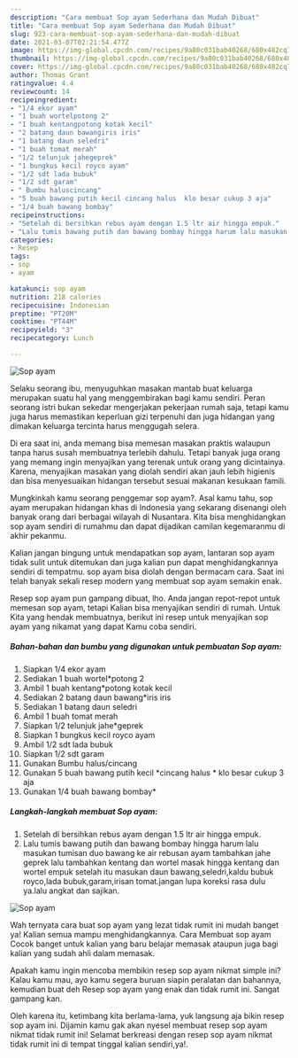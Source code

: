 ```yaml
---
description: "Cara membuat Sop ayam Sederhana dan Mudah Dibuat"
title: "Cara membuat Sop ayam Sederhana dan Mudah Dibuat"
slug: 923-cara-membuat-sop-ayam-sederhana-dan-mudah-dibuat
date: 2021-03-07T02:21:54.477Z
image: https://img-global.cpcdn.com/recipes/9a80c031bab40268/680x482cq70/sop-ayam-foto-resep-utama.jpg
thumbnail: https://img-global.cpcdn.com/recipes/9a80c031bab40268/680x482cq70/sop-ayam-foto-resep-utama.jpg
cover: https://img-global.cpcdn.com/recipes/9a80c031bab40268/680x482cq70/sop-ayam-foto-resep-utama.jpg
author: Thomas Grant
ratingvalue: 4.4
reviewcount: 14
recipeingredient:
- "1/4 ekor ayam"
- "1 buah wortelpotong 2"
- "1 buah kentangpotong kotak kecil"
- "2 batang daun bawangiris iris"
- "1 batang daun seledri"
- "1 buah tomat merah"
- "1/2 telunjuk jahegeprek"
- "1 bungkus kecil royco ayam"
- "1/2 sdt lada bubuk"
- "1/2 sdt garam"
- " Bumbu haluscincang"
- "5 buah bawang putih kecil cincang halus  klo besar cukup 3 aja"
- "1/4 buah bawang bombay"
recipeinstructions:
- "Setelah di bersihkan rebus ayam dengan 1.5 ltr air hingga empuk."
- "Lalu tumis bawang putih dan bawang bombay hingga harum lalu masukan tumisan duo bawang ke air rebusan ayam tambahkan jahe geprek lalu tambahkan kentang dan wortel masak hingga kentang dan wortel empuk setelah itu masukan daun bawang,seledri,kaldu bubuk royco,lada bubuk,garam,irisan tomat.jangan lupa koreksi rasa dulu ya.lalu angkat dan sajikan."
categories:
- Resep
tags:
- sop
- ayam

katakunci: sop ayam 
nutrition: 218 calories
recipecuisine: Indonesian
preptime: "PT20M"
cooktime: "PT44M"
recipeyield: "3"
recipecategory: Lunch

---
```



![Sop ayam](https://img-global.cpcdn.com/recipes/9a80c031bab40268/680x482cq70/sop-ayam-foto-resep-utama.jpg)

Selaku seorang ibu, menyuguhkan masakan mantab buat keluarga merupakan suatu hal yang menggembirakan bagi kamu sendiri. Peran seorang istri bukan sekedar mengerjakan pekerjaan rumah saja, tetapi kamu juga harus memastikan keperluan gizi terpenuhi dan juga hidangan yang dimakan keluarga tercinta harus menggugah selera.

Di era  saat ini, anda memang bisa memesan masakan praktis walaupun tanpa harus susah membuatnya terlebih dahulu. Tetapi banyak juga orang yang memang ingin menyajikan yang terenak untuk orang yang dicintainya. Karena, menyajikan masakan yang diolah sendiri akan jauh lebih higienis dan bisa menyesuaikan hidangan tersebut sesuai makanan kesukaan famili. 



Mungkinkah kamu seorang penggemar sop ayam?. Asal kamu tahu, sop ayam merupakan hidangan khas di Indonesia yang sekarang disenangi oleh banyak orang dari berbagai wilayah di Nusantara. Kita bisa menghidangkan sop ayam sendiri di rumahmu dan dapat dijadikan camilan kegemaranmu di akhir pekanmu.

Kalian jangan bingung untuk mendapatkan sop ayam, lantaran sop ayam tidak sulit untuk ditemukan dan juga kalian pun dapat menghidangkannya sendiri di tempatmu. sop ayam bisa diolah dengan bermacam cara. Saat ini telah banyak sekali resep modern yang membuat sop ayam semakin enak.

Resep sop ayam pun gampang dibuat, lho. Anda jangan repot-repot untuk memesan sop ayam, tetapi Kalian bisa menyajikan sendiri di rumah. Untuk Kita yang hendak membuatnya, berikut ini resep untuk menyajikan sop ayam yang nikamat yang dapat Kamu coba sendiri.

<!--inarticleads1-->

##### Bahan-bahan dan bumbu yang digunakan untuk pembuatan Sop ayam:

1. Siapkan 1/4 ekor ayam
1. Sediakan 1 buah wortel*potong 2
1. Ambil 1 buah kentang*potong kotak kecil
1. Sediakan 2 batang daun bawang*iris iris
1. Sediakan 1 batang daun seledri
1. Ambil 1 buah tomat merah
1. Siapkan 1/2 telunjuk jahe*geprek
1. Siapkan 1 bungkus kecil royco ayam
1. Ambil 1/2 sdt lada bubuk
1. Siapkan 1/2 sdt garam
1. Gunakan  Bumbu halus/cincang
1. Gunakan 5 buah bawang putih kecil *cincang halus * klo besar cukup 3 aja
1. Gunakan 1/4 buah bawang bombay*




<!--inarticleads2-->

##### Langkah-langkah membuat Sop ayam:

1. Setelah di bersihkan rebus ayam dengan 1.5 ltr air hingga empuk.
1. Lalu tumis bawang putih dan bawang bombay hingga harum lalu masukan tumisan duo bawang ke air rebusan ayam tambahkan jahe geprek lalu tambahkan kentang dan wortel masak hingga kentang dan wortel empuk setelah itu masukan daun bawang,seledri,kaldu bubuk royco,lada bubuk,garam,irisan tomat.jangan lupa koreksi rasa dulu ya.lalu angkat dan sajikan.
<img src="https://img-global.cpcdn.com/steps/9d7a0168d5a87388/160x128cq70/sop-ayam-langkah-memasak-2-foto.jpg" alt="Sop ayam">



Wah ternyata cara buat sop ayam yang lezat tidak rumit ini mudah banget ya! Kalian semua mampu menghidangkannya. Cara Membuat sop ayam Cocok banget untuk kalian yang baru belajar memasak ataupun juga bagi kalian yang sudah ahli dalam memasak.

Apakah kamu ingin mencoba membikin resep sop ayam nikmat simple ini? Kalau kamu mau, ayo kamu segera buruan siapin peralatan dan bahannya, kemudian buat deh Resep sop ayam yang enak dan tidak rumit ini. Sangat gampang kan. 

Oleh karena itu, ketimbang kita berlama-lama, yuk langsung aja bikin resep sop ayam ini. Dijamin kamu gak akan nyesel membuat resep sop ayam nikmat tidak rumit ini! Selamat berkreasi dengan resep sop ayam nikmat tidak rumit ini di tempat tinggal kalian sendiri,ya!.

